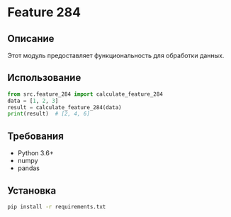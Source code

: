 # Feature 284
## Описание
Этот модуль предоставляет функциональность для обработки данных.
## Использование
```python
from src.feature_284 import calculate_feature_284
data = [1, 2, 3]
result = calculate_feature_284(data)
print(result)  # [2, 4, 6]
```
## Требования
- Python 3.6+
- numpy
- pandas
## Установка
```bash
pip install -r requirements.txt
```